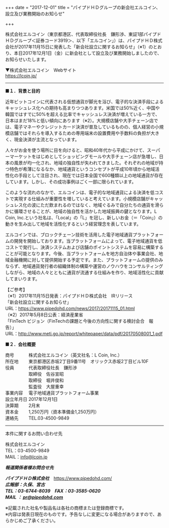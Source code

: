 +++
date = "2017-12-01"
title = "パイプドＨＤグループの新会社エルコイン、設立及び業務開始のお知らせ"

+++

株式会社エルコイン（東京都港区、代表取締役社長　鎌形渉、東証1部パイプドＨＤグループ＜証券コード3919＞、以下「エルコイン」）は、パイプドＨＤ株式会社が2017年11月15日に発表した「新会社設立に関するお知らせ」（※1）のとおり、本日2017年12月1日（金）に新会社として設立及び業務開始しましたので、お知らせいたします。

▼株式会社エルコイン　Webサイト  
https://lcoin.jp/  

---

**■１．背景と目的**

近年ビットコインに代表される仮想通貨が脚光を浴び、電子的な決済手段によるキャッシュレス化への期待も高まりつつあります。米国では50%近く、中国や韓国ではすでに50%を超える比率でキャッシュレス決済が増えている一方で、日本はまだ18%と低い傾向にあります（※2）。大規模店舗や大手チェーン店では、電子マネーやクレジットカード決済が普及しているものの、個人経営の小規模店舗ではそれらを導入するための専用端末の設置費用や手数料の負担が大きく、現金決済が主流となっています。

人々がお金を使う場所に目を向けると、昭和40年代から平成にかけて、スーパーマーケットをはじめとしてショッピングモールや大手チェーン店が急増し、日本の風景が均一化され、地域の独自性が失われてきました。それぞれの地域が持つ特色が希薄になるなか、地域通貨というコンセプトが平成10年頃から地域活性化の手段として注目され、現在では日本全国で600種類以上の地域通貨が存在しています。しかし、その成功事例はごく一部に限られています。

このような流れのなかで、エルコインは、電子的な地域通貨による決済を低コストで実現する仕組みが重要性を増していると考えています。小規模店舗がキャッシュレス化の波にただ飲まれるのではなく、地域ぐるみで自分たちの通貨を滑らかに循環させることが、地域の独自性を活かした地域振興の鍵となります。L Coin, Inc.という社名は、「Local」の「L」を冠し、新しいお金（＝「Coin」）の動きを生み出して地域を活性化するという経営理念を表しています。

エルコインでは、ブロックチェーン技術を活用した電子地域通貨プラットフォームの開発を開始しております。当プラットフォームによって、電子地域通貨を低コストで発行し、決済システムおよび店舗のポイントシステムを容易に構築することが可能となります。今後、当プラットフォームを地方自治体や事業会社、地域金融機関に対して提供開始する予定です。また、プラットフォームの提供のみならず、地域通貨発行者の組織体制の構築や運営のノウハウをコンサルティングしながら、地域の人々とともに通貨が流通する仕組みを作り、地域活性化に貢献してまいります。

【ご参考】  
（※1）2017年11月15日発表：パイプドＨＤ株式会社　IRリリース  
「新会社設立に関するお知らせ」  
URL：https://www.pipedohd.com/news/2017/20171115_01.html  
（※2）2017年5月8日公表：経済産業省  
「FinTech ビジョン（FinTechの課題と今後の方向性に関する検討会合　報告）」  
URL：http://www.meti.go.jp/report/whitepaper/data/pdf/20170508001_1.pdf  

**■２．会社概要**

商号　　　	株式会社エルコイン（英文社名：L Coin, Inc.）  
所在地　　	東京都港区赤坂2丁目9番11号　オリックス赤坂2丁目ビル10F  
役員　　　	代表取締役社長　鎌形渉  
　　　　　	取締役　佐谷宣昭  
　　　　　	取締役　堀井俊和  
　　　　　	監査役　大屋重幸  
事業内容　	電子地域通貨プラットフォーム事業  
設立年月日	2017年12月1日  
決算期　　	2月末  
資本金　　	1,250万円（資本準備金1,250万円）  
連絡先　　	TEL.03-4500-9849  

---

本件に関するお問い合わせ先

株式会社エルコイン  
TEL：03-4500-9849  
MAIL：info@lcoin.jp

***報道関係者様お問合せ先***

***パイプドＨＤ株式会社***　https://www.pipedohd.com/  
***広報部：久保、宮古***  
***TEL：03-6744-8039***　***FAX：03-3585-0620***  
***MAIL ： pr@pipedohd.com***  

※記載された社名や製品名は各社の商標または登録商標です。  
※内容は発表日現在のものです。予告なしに変更になる場合がありますので、あらかじめご了承ください。

